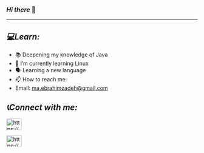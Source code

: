 ### *Hi there* 👋 
<!--
**maryamebrahimzade/maryamebrahimzade** is a ✨ _special_ ✨ repository because its `README.md` (this file) appears on your GitHub profile.

Here are some ideas to get you started:
-->
---
## *:computer:Learn:*
- :books: Deepening my knowledge of Java
- 🌱 I’m currently learning Linux
- :speaking_head: Learning a new language
- 📫 How to reach me:
- Email: ma.ebrahimzadeh@gmail.com

## *:telephone_receiver:Connect with me:*
<p align="left">
<a href="https://linkedin.com/in/maryam-ebrahimzade/" target="blank"><img align="center" src="https://raw.githubusercontent.com/rahuldkjain/github-profile-readme-generator/master/src/images/icons/Social/linked-in-alt.svg" alt="https://www.linkedin.com/in/maryam-ebrahimzade/" height="30" width="40" /></a>
</p>
<p align="left">
<a href="https://linkedin.com/in/https://www.linkedin.com/in/maryam-ebrahimzade/" target="blank"><img align="center" src="https://raw.githubusercontent.com/rahuldkjain/github-profile-readme-generator/master/src/images/icons/Social/linked-in-alt.svg" alt="https://www.linkedin.com/in/maryam-ebrahimzade/" height="30" width="40" /></a>
</p>


